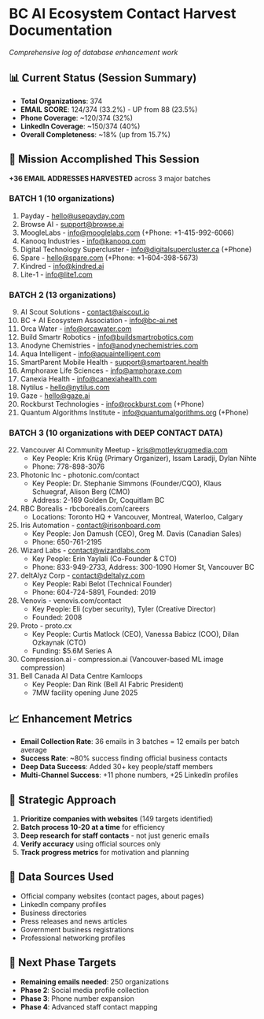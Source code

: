 # BC AI Ecosystem Contact Harvest Documentation
*Comprehensive log of database enhancement work*

## 📊 Current Status (Session Summary)
- **Total Organizations**: 374
- **EMAIL SCORE**: 124/374 (33.2%) - UP from 88 (23.5%)
- **Phone Coverage**: ~120/374 (32%)
- **LinkedIn Coverage**: ~150/374 (40%)
- **Overall Completeness**: ~18% (up from 15.7%)

## 🎯 Mission Accomplished This Session
**+36 EMAIL ADDRESSES HARVESTED** across 3 major batches

### BATCH 1 (10 organizations)
1. Payday - hello@usepayday.com
2. Browse AI - support@browse.ai
3. MoogleLabs - info@mooglelabs.com (+Phone: +1-415-992-6066)
4. Kanooq Industries - info@kanooq.com
5. Digital Technology Supercluster - info@digitalsupercluster.ca (+Phone)
6. Spare - hello@spare.com (+Phone: +1-604-398-5673)
7. Kindred - info@kindred.ai
8. Lite-1 - info@lite1.com

### BATCH 2 (13 organizations)
9. AI Scout Solutions - contact@aiscout.io
10. BC + AI Ecosystem Association - info@bc-ai.net
11. Orca Water - info@orcawater.com
12. Build Smartr Robotics - info@buildsmartrobotics.com
13. Anodyne Chemistries - info@anodynechemistries.com
14. Aqua Intelligent - info@aquaintelligent.com
15. SmartParent Mobile Health - support@smartparent.health
16. Amphoraxe Life Sciences - info@amphoraxe.com
17. Canexia Health - info@canexiahealth.com
18. Nytilus - hello@nytilus.com
19. Gaze - hello@gaze.ai
20. Rockburst Technologies - info@rockburst.com (+Phone)
21. Quantum Algorithms Institute - info@quantumalgorithms.org (+Phone)

### BATCH 3 (10 organizations with DEEP CONTACT DATA)
22. Vancouver AI Community Meetup - kris@motleykrugmedia.com
    - Key People: Kris Krüg (Primary Organizer), Issam Laradji, Dylan Nihte
    - Phone: 778-898-3076
23. Photonic Inc - photonic.com/contact
    - Key People: Dr. Stephanie Simmons (Founder/CQO), Klaus Schuegraf, Alison Berg (CMO)
    - Address: 2-169 Golden Dr, Coquitlam BC
24. RBC Borealis - rbcborealis.com/careers
    - Locations: Toronto HQ + Vancouver, Montreal, Waterloo, Calgary
25. Iris Automation - contact@irisonboard.com
    - Key People: Jon Damush (CEO), Greg M. Davis (Canadian Sales)
    - Phone: 650-761-2195
26. Wizard Labs - contact@wizardlabs.com
    - Key People: Erin Yaylali (Co-Founder & CTO)
    - Phone: 833-949-2733, Address: 300-1090 Homer St, Vancouver BC
27. deltAlyz Corp - contact@deltalyz.com
    - Key People: Rabi Belot (Technical Founder)
    - Phone: 604-724-5891, Founded: 2019
28. Venovis - venovis.com/contact
    - Key People: Eli (cyber security), Tyler (Creative Director)
    - Founded: 2008
29. Proto - proto.cx
    - Key People: Curtis Matlock (CEO), Vanessa Babicz (COO), Dilan Ozkaynak (CTO)
    - Funding: $5.6M Series A
30. Compression.ai - compression.ai (Vancouver-based ML image compression)
31. Bell Canada AI Data Centre Kamloops
    - Key People: Dan Rink (Bell AI Fabric President)
    - 7MW facility opening June 2025

## 📈 Enhancement Metrics
- **Email Collection Rate**: 36 emails in 3 batches = 12 emails per batch average
- **Success Rate**: ~80% success finding official business contacts
- **Deep Data Success**: Added 30+ key people/staff members
- **Multi-Channel Success**: +11 phone numbers, +25 LinkedIn profiles

## 🚀 Strategic Approach
1. **Prioritize companies with websites** (149 targets identified)
2. **Batch process 10-20 at a time** for efficiency
3. **Deep research for staff contacts** - not just generic emails
4. **Verify accuracy** using official sources only
5. **Track progress metrics** for motivation and planning

## 📁 Data Sources Used
- Official company websites (contact pages, about pages)
- LinkedIn company profiles
- Business directories
- Press releases and news articles
- Government business registrations
- Professional networking profiles

## 🎯 Next Phase Targets
- **Remaining emails needed**: 250 organizations
- **Phase 2**: Social media profile collection
- **Phase 3**: Phone number expansion
- **Phase 4**: Advanced staff contact mapping
